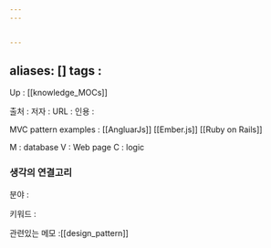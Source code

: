 ```yaml
---
---


---
```

aliases: []
tags : 
---
Up : [[knowledge_MOCs]]

출처 :
저자 :
URL : 
인용 : 


MVC pattern examples : [[AngluarJs]] [[Ember.js]] [[Ruby on Rails]]


M : database
V : Web page
C :  logic 


### 생각의 연결고리
분야 :

키워드 :

관련있는 메모 :[[design_pattern]]
